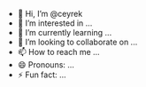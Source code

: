 - 👋 Hi, I’m @ceyrek
- 👀 I’m interested in ...
- 🌱 I’m currently learning ...
- 💞️ I’m looking to collaborate on ...
- 📫 How to reach me ...
- 😄 Pronouns: ...
- ⚡ Fun fact: ...

<!---
ceyrek/ceyrek is a ✨ special ✨ repository because its `README.md` (this file) appears on your GitHub profile.
You can click the Preview link to take a look at your changes.
--->

